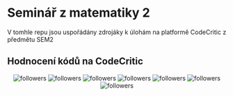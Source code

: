 # Seminář z matematiky 2
V tomhle repu jsou uspořádány zdrojáky k úlohám na platformě CodeCritic z předmětu SEM2

## Hodnocení kódů na CodeCritic
<p align="center">
    <img alt="followers" title="Follow me on Github" src="https://img.shields.io/badge/Cvičení%201-100%25-success?style=for-the-badge"/>
    <img alt="followers" title="Follow me on Github" src="https://img.shields.io/badge/Cvičení%202-100%25-success?style=for-the-badge"/>
    <img alt="followers" title="Follow me on Github" src="https://img.shields.io/badge/Cvičení%203-100%25-success?style=for-the-badge"/>
    <img alt="followers" title="Follow me on Github" src="https://img.shields.io/badge/Cvičení%204-90%25-green?style=for-the-badge"/>
    <img alt="followers" title="Follow me on Github" src="https://img.shields.io/badge/Cvičení%205-100%25-success?style=for-the-badge"/>
    <img alt="followers" title="Follow me on Github" src="https://img.shields.io/badge/Cvičení%206-100%25-success?style=for-the-badge"/>
    <img alt="followers" title="Follow me on Github" src="https://img.shields.io/badge/Cvičení%207-100%25-success?style=for-the-badge"/>
</p>